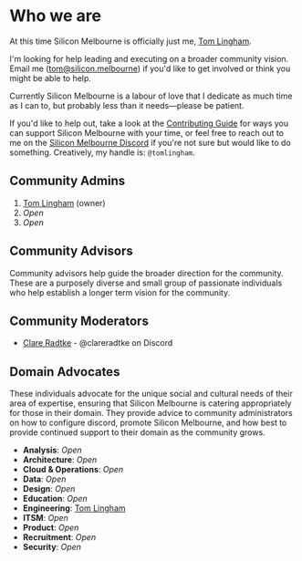 # Who we are

At this time Silicon Melbourne is officially just me, [Tom Lingham](https://tomlingham.com/).

I'm looking for help leading and executing on a broader community vision. Email me ([tom@silicon.melbourne](mailto:tom@silicon.melbourne)) if you'd like to get involved or think you might be able to help.

Currently Silicon Melbourne is a labour of love that I dedicate as much time as I can to, but probably less than it needs—please be patient.

If you'd like to help out, take a look at the [Contributing Guide](./contributing/01-getting-started.md) for ways you can support Silicon Melbourne with your time, or feel free to reach out to me on the [Silicon Melbourne Discord](https://silicon.melbourne/) if you're not sure but would like to do something. Creatively, my handle is: `@tomlingham`.

## Community Admins

1. [Tom Lingham](https://tomlingham.com) (owner)
2. *Open*
3. *Open*

## Community Advisors

Community advisors help guide the broader direction for the community. These are a purposely diverse and small group of passionate individuals who help establish a longer term vision for the community.

## Community Moderators

- [Clare Radtke](https://www.linkedin.com/in/clareradtke/) - @clareradtke on Discord

## Domain Advocates

These individuals advocate for the unique social and cultural needs of their area of expertise, ensuring that Silicon Melbourne is catering appropriately for those in their domain. They provide advice to community administrators on how to configure discord, promote Silicon Melbourne, and how best to provide continued support to their domain as the community grows.

- **Analysis**: *Open*
- **Architecture**: *Open*
- **Cloud & Operations**: *Open*
- **Data**: *Open*
- **Design**: *Open*
- **Education**: *Open*
- **Engineering**: [Tom Lingham](https://tomlingham.com)
- **ITSM**: *Open*
- **Product**: *Open*
- **Recruitment**: *Open*
- **Security**: *Open*
